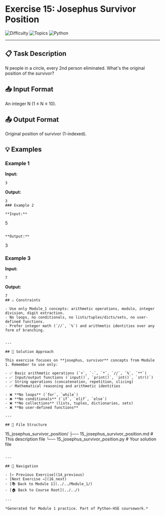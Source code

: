 # Exercise 15: Josephus Survivor Position

![Difficulty](https://img.shields.io/badge/Difficulty-Module%201-green)
![Topics](https://img.shields.io/badge/Topics-josephus%2C%20survivor-blue)
![Python](https://img.shields.io/badge/Python-Module%201%20Concepts-yellow)

---

## 📋 Task Description

N people in a circle, every 2nd person eliminated. What's the original position of the survivor?
## 📥 Input Format

An integer N (1 ≤ N ≤ 10).
## 📤 Output Format

Original position of survivor (1-indexed).
## 💡 Examples

### Example 1

**Input:**
```
3
```

**Output:**
```
3
### Example 2

**Input:**
```
5
```

**Output:**
```
3
### Example 3

**Input:**
```
7
```

**Output:**
```
7
## ⚠️ Constraints

- Use only Module_1 concepts: arithmetic operations, modulo, integer division, digit extraction.
- No loops, no conditionals, no lists/tuples/dicts/sets, no user-defined functions.
- Prefer integer math (`//`, `%`) and arithmetic identities over any form of branching.


---

## 🎯 Solution Approach

This exercise focuses on **josephus, survivor** concepts from Module 1. Remember to use only:

- ✅ Basic arithmetic operations (`+`, `-`, `*`, `//`, `%`, `**`)
- ✅ Input/output functions (`input()`, `print()`, `int()`, `str()`)
- ✅ String operations (concatenation, repetition, slicing)
- ✅ Mathematical reasoning and arithmetic identities

- ❌ **No loops** (`for`, `while`)
- ❌ **No conditionals** (`if`, `elif`, `else`)
- ❌ **No collections** (lists, tuples, dictionaries, sets)
- ❌ **No user-defined functions**

---

## 📁 File Structure
```
15_josephus_survivor_position/
├── 15_josephus_survivor_position.md     # This description file
└── 15_josephus_survivor_position.py     # Your solution file
```

---

## 🔗 Navigation

- [← Previous Exercise](14_previous) 
- [Next Exercise →](16_next)
- [📚 Back to Module 1](../../Module_1/)
- [🏠 Back to Course Root](../../)

---

*Generated for Module 1 practice. Part of Python-HSE coursework.*
